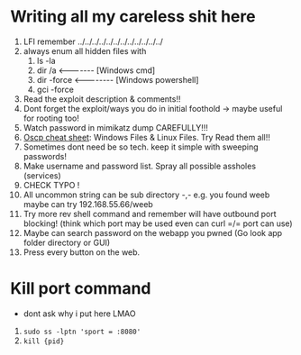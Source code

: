 # Writing all my careless shit here
1. LFI remember ../../../../../../../../../../../../ 
2. always enum all hidden files with 
   1. ls -la 
   2. dir /a <------- [Windows cmd]
   3. dir -force <-------- [Windows powershell]
   4. gci -force
3. Read the exploit description & comments!!
4. Dont forget the exploit/ways you do in initial foothold -> maybe useful for rooting too!
5. Watch password in mimikatz dump CAREFULLY!!! 
6. [Oscp cheat sheet](https://github.com/0xsyr0/OSCP): Windows Files & Linux Files. Try Read them all!!
7. Sometimes dont need be so tech. keep it simple with sweeping passwords!
8. Make username and password list. Spray all possible assholes (services)
9. CHECK TYPO !
10. All uncommon string can be sub directory -,- e.g. you found weeb maybe can try 192.168.55.66/weeb  
11. Try more rev shell command and remember will have outbound port blocking! (think which port may be used even can curl =/= port can use)
12. Maybe can search password on the webapp you pwned (Go look app folder directory or GUI)
13. Press every button on the web.

# Kill port command
- dont ask why i put here LMAO
1. ```sudo ss -lptn 'sport = :8080'```
2. ``` kill {pid} ```